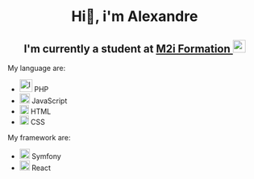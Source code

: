 <h1 align="center">Hi👋, i'm Alexandre</h1> 
<h2 align="center">I'm currently a student at <a href="https://www.m2iformation.fr/" target="_blank">M2i Formation <img src="https://campusnumerique.auvergnerhonealpes.fr/app/uploads/2021/10/logo_m2iformation.jpg" width="25" alt="m2i"/></a> </h2>

<p>My language are:</p>
<ul>
  <li><img src="https://imgs.search.brave.com/9KZ5QUku30Chnurf7-gsZOBdZa3CSEHfxWW1dcJ3gPk/rs:fit:860:0:0/g:ce/aHR0cHM6Ly91cGxv/YWQud2lraW1lZGlh/Lm9yZy93aWtpcGVk/aWEvY29tbW9ucy8y/LzI3L1BIUC1sb2dv/LnN2Zw.svg" alt="logo php" width="25" /> PHP</li>
  <li><img src="https://imgs.search.brave.com/LLT6iUmYBNqWWwUZUzfUaxh_K-kfMtWBfwC3Z5UTy4Y/rs:fit:860:0:0/g:ce/aHR0cHM6Ly9jZG4u/dmVjdG9yc3RvY2su/Y29tL2kvcHJldmll/dy0xeC80OC82NC9q/YXZhc2NyaXB0LWVt/YmxlbS1ibGFjay1s/ZXR0ZXJzLW9uLXll/bGxvdy1iZy12ZWN0/b3ItMjgyNjQ4NjQu/anBn" alt="logo javascript" width="20" /> JavaScript</li>
  <li><img src="https://imgs.search.brave.com/jB4iZCEydoeB8gCyJGVhzs3PN2TVaZaB0quBkpgi6oA/rs:fit:860:0:0/g:ce/aHR0cHM6Ly9zZWVr/bG9nby5jb20vaW1h/Z2VzL0gvaHRtbDUt/d2l0aG91dC13b3Jk/bWFyay1jb2xvci1s/b2dvLTE0RDI1MkQ4/Nzgtc2Vla2xvZ28u/Y29tLnBuZw" alt="logo html" width="18" /> HTML</li>
  <li><img src="https://imgs.search.brave.com/N1hgWKHudLbcpp0RBaetQ76JGZu8Djm_02jt8OagdHo/rs:fit:860:0:0/g:ce/aHR0cHM6Ly91cGxv/YWQud2lraW1lZGlh/Lm9yZy93aWtpcGVk/aWEvY29tbW9ucy82/LzYyL0NTUzNfbG9n/by5zdmc.svg" alt="logo css" width="18" /> CSS</li>
</ul>  

My framework are:
  <ul>
    <li><img src="https://imgs.search.brave.com/dA2wypfj0DD0vDm5oPcYAdb4fstbW5SbzlHSjb5YRxs/rs:fit:860:0:0/g:ce/aHR0cHM6Ly9jZG4u/aWNvbnNjb3V0LmNv/bS9pY29uL2ZyZWUv/cG5nLTI1Ni9mcmVl/LXN5bWZvbnktMjgy/NDkzLnBuZz9mPXdl/YnAmdz0yNTY" alt="logo symfony" width="20" /> Symfony</li>
    <li><img src="https://imgs.search.brave.com/DfXY1_tjOji06RokzK2BxzM9VypQ5V2PSLOBQnBs2ok/rs:fit:860:0:0/g:ce/aHR0cHM6Ly9icmFu/ZGxvZ29zLm5ldC93/cC1jb250ZW50L3Vw/bG9hZHMvMjAyMC8w/OS9yZWFjdC1sb2dv/LTUxMng1MTIucG5n" alt="logo react" width="20" /> React</li>
  </ul>
<!--
**AlexandreMessuve/AlexandreMessuve** is a ✨ _special_ ✨ repository because its `README.md` (this file) appears on your GitHub profile.

Here are some ideas to get you started:

- 🔭 I’m currently working on ...
- 🌱 I’m currently learning ...
- 👯 I’m looking to collaborate on ...
- 🤔 I’m looking for help with ...
- 💬 Ask me about ...
- 📫 How to reach me: ...
- 😄 Pronouns: ...
- ⚡ Fun fact: ...
-->
